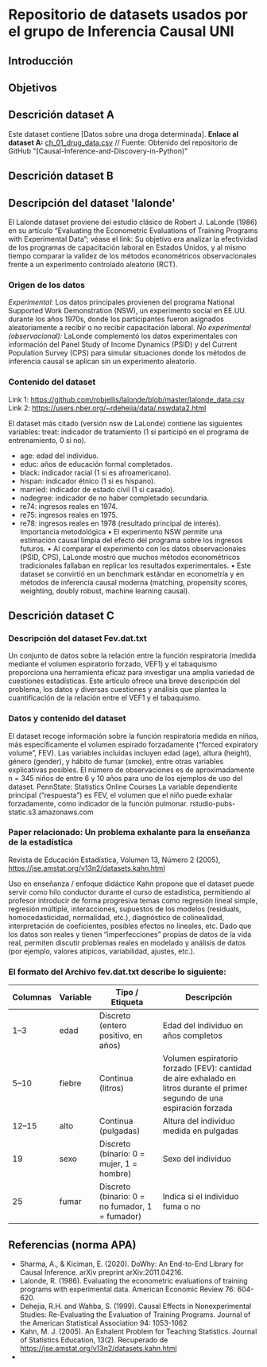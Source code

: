 # Repositorio de datasets usados por el grupo de Inferencia Causal UNI

## Introducción

## Objetivos

## Descrición dataset A
Este dataset contiene [Datos sobre una droga determinada].
**Enlace al dataset A:** [ch_01_drug_data.csv](https://raw.githubusercontent.com/PacktPublishing/Causal-Inference-and-Discovery-in-Python/refs/heads/main/data/ch_01_drug_data.csv)
// Fuente: Obtenido del repositorio de GitHub "[Causal-Inference-and-Discovery-in-Python)"

## Descrición dataset B
 

## Descripción del dataset 'lalonde'
El Lalonde dataset proviene del estudio clásico de Robert J. LaLonde (1986) en su artículo “Evaluating the Econometric Evaluations of Training Programs with Experimental Data”; véase el link:
Su objetivo era analizar la efectividad de los programas de capacitación laboral en Estados Unidos, y al mismo tiempo comparar la validez de los métodos econométricos observacionales frente a un experimento controlado aleatorio (RCT).

### Origen de los datos
*Experimental:*
Los datos principales provienen del programa National Supported Work Demonstration (NSW), un experimento social en EE.UU. durante los años 1970s, donde los participantes fueron asignados aleatoriamente a recibir o no recibir capacitación laboral.
*No experimental (observacional):*
LaLonde complementó los datos experimentales con información del Panel Study of Income Dynamics (PSID) y del Current Population Survey (CPS) para simular situaciones donde los métodos de inferencia causal se aplican sin un experimento aleatorio.

### Contenido del dataset
Link 1: https://github.com/robjellis/lalonde/blob/master/lalonde_data.csv
Link 2: https://users.nber.org/~rdehejia/data/.nswdata2.html

El dataset más citado (versión nsw de LaLonde) contiene las siguientes variables:
treat: indicador de tratamiento (1 si participó en el programa de entrenamiento, 0 si no).
* age: edad del individuo.
* educ: años de educación formal completados.
* black: indicador racial (1 si es afroamericano).
* hispan: indicador étnico (1 si es hispano).
* married: indicador de estado civil (1 si casado).
* nodegree: indicador de no haber completado secundaria.
* re74: ingresos reales en 1974.
* re75: ingresos reales en 1975.
* re78: ingresos reales en 1978 (resultado principal de interés).
Importancia metodológica
•	El experimento NSW permite una estimación causal limpia del efecto del programa sobre los ingresos futuros.
•	Al comparar el experimento con los datos observacionales (PSID, CPS), LaLonde mostró que muchos métodos econométricos tradicionales fallaban en replicar los resultados experimentales.
•	Este dataset se convirtió en un benchmark estándar en econometría y en métodos de inferencia causal moderna (matching, propensity scores, weighting, doubly robust, machine learning causal).

## Descrición dataset C

### Descripción del dataset Fev.dat.txt
Un conjunto de datos sobre la relación entre la función respiratoria (medida mediante el volumen espiratorio forzado, VEF1) y el tabaquismo proporciona una herramienta eficaz para investigar una amplia variedad de cuestiones estadísticas. Este artículo ofrece una breve descripción del problema, los datos y diversas cuestiones y análisis que plantea la cuantificación de la relación entre el VEF1 y el tabaquismo.

### Datos y contenido del dataset

El dataset recoge información sobre la función respiratoria medida en niños, más específicamente el volumen espirado forzadamente (“forced expiratory volume”, FEV).
Las variables incluidas incluyen edad (age), altura (height), género (gender), y hábito de fumar (smoke), entre otras variables explicativas posibles.
El número de observaciones es de aproximadamente n = 345 niños de entre 6 y 10 años para uno de los ejemplos de uso del dataset. PennState: Statistics Online Courses
La variable dependiente principal (“respuesta”) es FEV, el volumen que el niño puede exhalar forzadamente, como indicador de la función pulmonar. rstudio-pubs-static.s3.amazonaws.com

### Paper relacionado: Un problema exhalante para la enseñanza de la estadística
Revista de Educación Estadística, Volumen 13, Número 2 (2005), https://jse.amstat.org/v13n2/datasets.kahn.html

Uso en enseñanza / enfoque didáctico
Kahn propone que el dataset puede servir como hilo conductor durante el curso de estadística, permitiendo al profesor introducir de forma progresiva temas como regresión lineal simple, regresión múltiple, interacciones, supuestos de los modelos (residuals, homocedasticidad, normalidad, etc.), diagnóstico de colinealidad, interpretación de coeficientes, posibles efectos no lineales, etc.
Dado que los datos son reales y tienen “imperfecciones” propias de datos de la vida real, permiten discutir problemas reales en modelado y análisis de datos (por ejemplo, valores atípicos, variabilidad, ajustes, etc.).

### El formato del Archivo fev.dat.txt describe lo siguiente:

| Columnas | Variable | Tipo / Etiqueta | Descripción |
|-----------|-----------|----------------|--------------|
| 1–3       | edad      | Discreto (entero positivo, en años) | Edad del individuo en años completos |
| 5–10      | fiebre    | Continua (litros) | Volumen espiratorio forzado (FEV): cantidad de aire exhalado en litros durante el primer segundo de una espiración forzada |
| 12–15     | alto      | Continua (pulgadas) | Altura del individuo medida en pulgadas |
| 19        | sexo      | Discreto (binario: 0 = mujer, 1 = hombre) | Sexo del individuo |
| 25        | fumar     | Discreto (binario: 0 = no fumador, 1 = fumador) | Indica si el individuo fuma o no |


## Referencias (norma APA)

- Sharma, A., & Kiciman, E. (2020). DoWhy: An End-to-End Library for Causal Inference. arXiv preprint arXiv:2011.04216. 
- Lalonde, R. (1986). Evaluating the econometric evaluations of training programs with experimental data. American Economic Review 76: 604-620.
- Dehejia, R.H. and Wahba, S. (1999). Causal Effects in Nonexperimental Studies: Re-Evaluating the Evaluation of Training Programs. Journal of the American Statistical Association 94: 1053-1062
- Kahn, M. J. (2005). An Exhalent Problem for Teaching Statistics. Journal of Statistics Education, 13(2). Recuperado de https://jse.amstat.org/v13n2/datasets.kahn.html
- 
